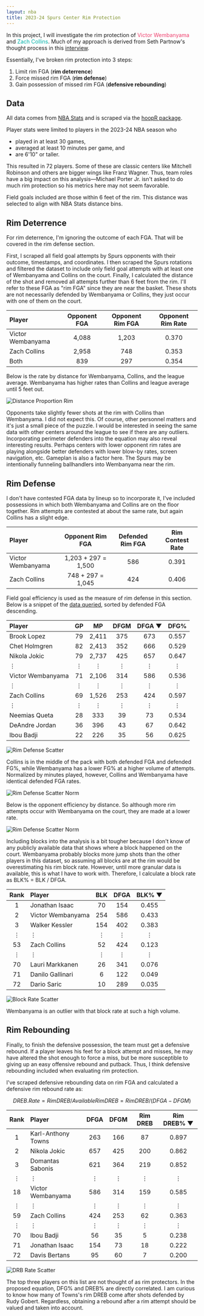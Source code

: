 ```yaml
---
layout: nba
title: 2023-24 Spurs Center Rim Protection
---
```


In this project, I will investigate the rim protection of <span style="color:#EF426F">Victor Wembanyama</span> and <span style="color:#00B2A9">Zach Collins</span>. Much of my approach is derived from Seth Partnow's thought process in this [interview](https://www.nytimes.com/athletic/1870696/2020/06/15/evaluation-orlando-magic-rim-protection/).

Essentially, I've broken rim protection into 3 steps:

1. Limit rim FGA (**rim deterrence**)
2. Force missed rim FGA (**rim defense**)
3. Gain possession of missed rim FGA (**defensive rebounding**)

## Data

All data comes from [NBA Stats](https://www.nba.com/stats/) and is scraped via the [hoopR package](https://hoopr.sportsdataverse.org/).

Player stats were limited to players in the 2023-24 NBA season who
* played in at least 30 games,
* averaged at least 10 minutes per game, and
* are 6'10" or taller.

This resulted in 72 players. Some of these are classic centers like Mitchell Robinson and others are bigger wings like Franz Wagner. Thus, team roles have a big impact on this analysis—Michael Porter Jr. isn't asked to do much rim protection so his metrics here may not seem favorable.

Field goals included are those within 6 feet of the rim. This distance was selected to align with NBA Stats distance bins.

## Rim Deterrence

For rim deterrence, I'm ignoring the outcome of each FGA. That will be covered in the rim defense section.

First, I scraped all field goal attempts by Spurs opponents with their outcome, timestamps, and coordinates. I then scraped the Spurs rotations and filtered the dataset to include only field goal attempts with at least one of Wembanyama and Collins on the court. Finally, I calculated the distance of the shot and removed all attempts further than 6 feet from the rim. I'll refer to these FGA as "rim FGA" since they are near the basket. These shots are not necessarily defended by Wembanyama or Collins, they just occur with one of them on the court.

| Player            | Opponent FGA | Opponent Rim FGA | Opponent Rim Rate |
|:------------------|:------------:|:----------------:|:-----------------:|
| Victor Wembanyama | 4,088        | 1,203            | 0.370             |
| Zach Collins      | 2,958        | 748              | 0.353             |
| Both              | 839          | 297              | 0.354             |

Below is the rate by distance for Wembanyama, Collins, and the league average. Wembanyama has higher rates than Collins and league average until 5 feet out.

![Distance Proportion Rim](https://williamscale.github.io/attachments/shot-diet-defense-centers/dist_prop_rim.png)

Opponents take slightly fewer shots at the rim with Collins than Wembanyama. I did not expect this. Of course, other personnel matters and it's just a small piece of the puzzle. I would be interested in seeing the same data with other centers around the league to see if there are any outliers. Incorporating perimeter defenders into the equation may also reveal interesting results. Perhaps centers with lower opponent rim rates are playing alongside better defenders with lower blow-by rates, screen navigation, etc. Gameplan is also a factor here. The Spurs may be intentionally funneling ballhandlers into Wembanyama near the rim.

## Rim Defense

I don't have contested FGA data by lineup so to incorporate it, I've included possessions in which both Wembanyama and Collins are on the floor together. Rim attempts are contested at about the same rate, but again Collins has a slight edge.

| Player            | Opponent Rim FGA    | Defended Rim FGA | Rim Contest Rate |
|:------------------|:-------------------:|:----------------:|:----------------:|
| Victor Wembanyama | 1,203 + 297 = 1,500 | 586              | 0.391            |
| Zach Collins      | 748 + 297 = 1,045   | 424              | 0.406            |

Field goal efficiency is used as the measure of rim defense in this section. Below is a snippet of the [data queried](https://www.nba.com/stats/players/defense-dash-lt6?SeasonType=Regular+Season&PerMode=Totals), sorted by defended FGA descending.

| Player             | GP      | MP      | DFGM    | DFGA &#9660;  | DFG%    |
|:-------------------|:-------:|:-------:|:-------:|:-------------:|:-------:|
| Brook Lopez        | 79      | 2,411   | 375     | 673           | 0.557   |
| Chet Holmgren      | 82      | 2,413   | 352     | 666           | 0.529   |
| Nikola Jokic       | 79      | 2,737   | 425     | 657           | 0.647   |
| &#8942;            | &#8942; | &#8942; | &#8942; | &#8942;       | &#8942; |
| Victor Wembanyama  | 71      | 2,106   | 314     | 586           | 0.536   |
| &#8942;            | &#8942; | &#8942; | &#8942; | &#8942;       | &#8942; |
| Zach Collins       | 69      | 1,526   | 253     | 424           | 0.597   |
| &#8942;            | &#8942; | &#8942; | &#8942; | &#8942;       | &#8942; |
| Neemias Queta      | 28      | 333     | 39      | 73            | 0.534   |
| DeAndre Jordan     | 36      | 396     | 43      | 67            | 0.642   |
| Ibou Badji         | 22      | 226     | 35      | 56            | 0.625   |


![Rim Defense Scatter](https://williamscale.github.io/attachments/shot-diet-defense-centers/rim_defense_scatter1.png)

Collins is in the middle of the pack with both defended FGA and defended FG%, while Wembanyama has a lower FG% at a higher volume of attempts. Normalized by minutes played, however, Collins and Wembanyama have identical defended FGA rates.

![Rim Defense Scatter Norm](https://williamscale.github.io/attachments/shot-diet-defense-centers/rim_defense_scatter2.png)

Below is the opponent efficiency by distance. So although more rim attempts occur with Wembanyama on the court, they are made at a lower rate.

![Rim Defense Scatter Norm](https://williamscale.github.io/attachments/shot-diet-defense-centers/dist_eff.png)

Including blocks into the analysis is a bit tougher because I don't know of any publicly available data that shows where a block happened on the court. Wembanyama probably blocks more jump shots than the other players in this dataset, so assuming all blocks are at the rim would be overestimating his rim block rate. However, until more granular data is available, this is what I have to work with. Therefore, I calculate a block rate as BLK% = BLK / DFGA.

| Rank    | Player            | BLK     | DFGA    | BLK% &#9660; |
|:-------:|:------------------|:-------:|:-------:|:------------:|
| 1       | Jonathan Isaac    | 70      | 154     | 0.455        |
| 2       | Victor Wembanyama | 254     | 586     | 0.433        |
| 3       | Walker Kessler    | 154     | 402     | 0.383        |
| &#8942; | &#8942;           | &#8942; | &#8942; | &#8942;      |
| 53      | Zach Collins      | 52      | 424     | 0.123        |
| &#8942; | &#8942;           | &#8942; | &#8942; | &#8942;      |
| 70      | Lauri Markkanen   | 26      | 341     | 0.076        |
| 71      | Danilo Gallinari  | 6       | 122     | 0.049        |
| 72      | Dario Saric       | 10      | 289     | 0.035        |

![Block Rate Scatter](https://williamscale.github.io/attachments/shot-diet-defense-centers/rim_defense_scatter3.png)

Wembanyama is an outlier with that block rate at such a high volume.

## Rim Rebounding

Finally, to finish the defensive possession, the team must get a defensive rebound. If a player leaves his feet for a block attempt and misses, he may have altered the shot enough to force a miss, but be more susceptible to giving up an easy offensive rebound and putback. Thus, I think defensive rebounding included when evaluating rim protection.

I've scraped defensive rebounding data on rim FGA and calculated a defensive rim rebound rate as:

$$
DREB.Rate = Rim DREB / Available Rim DREB = Rim DREB / (DFGA - DFGM)
$$

| Rank    | Player             | DFGA    | DFGM    | Rim DREB | Rim DREB% &#9660; | 
|:-------:|:-------------------|:-------:|:-------:|:--------:|:-----------------:|
| 1       | Karl-Anthony Towns | 263     | 166     | 87       | 0.897             |
| 2       | Nikola Jokic       | 657     | 425     | 200      | 0.862             |
| 3       | Domantas Sabonis   | 621     | 364     | 219      | 0.852             |
| &#8942; | &#8942;            | &#8942; | &#8942; | &#8942;  | &#8942;           |
| 18      | Victor Wembanyama  | 586     | 314     | 159      | 0.585             |
| &#8942; | &#8942;            | &#8942; | &#8942; | &#8942;  | &#8942;           |
| 59      | Zach Collins       | 424     | 253     | 62       | 0.363             |
| &#8942; | &#8942;            | &#8942; | &#8942; | &#8942;  | &#8942;           |
| 70      | Ibou Badji         | 56      | 35      | 5        | 0.238             |
| 71      | Jonathan Isaac     | 154     | 73      | 18       | 0.222             |
| 72      | Davis Bertans      | 95      | 60      | 7        | 0.200             |

![DRB Rate Scatter](https://williamscale.github.io/attachments/shot-diet-defense-centers/rebounding_scatter.png)

The top three players on this list are not thought of as rim protectors. In the proposed equation, DFG% and DREB% are directly correlated. I am curious to know how many of Towns's rim DREB come after shots defended by Rudy Gobert. Regardless, obtaining a rebound after a rim attempt should be valued and taken into account.

